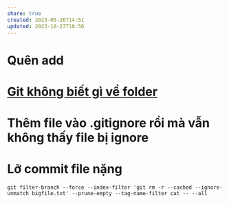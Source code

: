 ```yaml
---
share: true
created: 2023-05-26T14:51
updated: 2023-10-27T18:56
---
```


# Quên add

# [Git không biết gì về folder](./Git%20kh%C3%B4ng%20bi%E1%BA%BFt%20g%C3%AC%20v%E1%BB%81%20folder.md)

# Thêm file vào  .gitignore rồi mà vẫn không thấy file bị ignore

# Lỡ commit file nặng
```
git filter-branch --force --index-filter 'git rm -r --cached --ignore-unmatch bigfile.txt' --prune-empty --tag-name-filter cat -- --all
```
